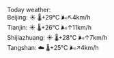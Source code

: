 Today weather:  
Beijing: ☀️   🌡️+29°C 🌬️↖4km/h  
Tianjin: ☀️   🌡️+26°C 🌬️↑11km/h  
Shijiazhuang: ☀️   🌡️+28°C 🌬️↑7km/h  
Tangshan: ☁️   🌡️+25°C 🌬️↗4km/h  
